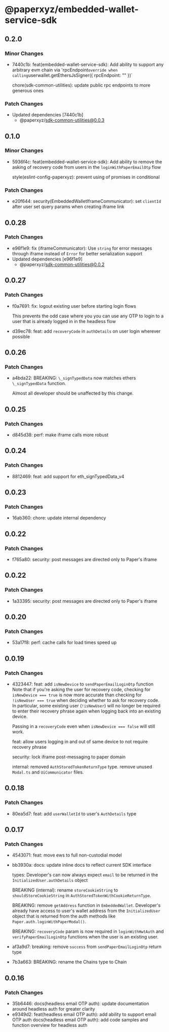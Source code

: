 # @paperxyz/embedded-wallet-service-sdk

## 0.2.0

### Minor Changes

- 7440c1b: feat(embedded-wallet-service-sdk): Add ability to support any arbitrary evm chain via 'rpcEndpoint`override when calling`userwallet.getEthersJsSigner({ rpcEndpoint: "" })`

  chore(sdk-common-utilities): update public rpc endpoints to more generous ones

### Patch Changes

- Updated dependencies [7440c1b]
  - @paperxyz/sdk-common-utilities@0.0.3

## 0.1.0

### Minor Changes

- 5936f4c: feat(embedded-wallet-service-sdk): Add ability to remove the asking of recovery code from users in the `loginWithPaperEmailOtp` flow

  style(eslint-config-paperxyz): prevent using of promises in conditional

### Patch Changes

- e20f644: security(EmbeddedWalletIframeCommunicator): set `clientId` after user set query params when creating iframe link

## 0.0.28

### Patch Changes

- e96f1e9: fix (iframeCommunicator): Use `string` for error messages through iframe instead of `Error` for better serialization support
- Updated dependencies [e96f1e9]
  - @paperxyz/sdk-common-utilities@0.0.2

## 0.0.27

### Patch Changes

- f0a7691: fix: logout existing user before starting login flows

  This prevents the odd case where you you can use any OTP to login to a user that is already logged in in the headless flow

- d39ec78: feat: add `recoveryCode` in `authDetails` on user login wherever possible

## 0.0.26

### Patch Changes

- a4bda22: BREAKING: `\_signTypedData` now matches ethers `\_signTypedData` function.

  Almost all developer should be unaffected by this change.

## 0.0.25

### Patch Changes

- d845d38: perf: make iframe calls more robust

## 0.0.24

### Patch Changes

- 8812469: feat: add support for eth_signTypedData_v4

## 0.0.23

### Patch Changes

- 16ab360: chore: update internal dependency

## 0.0.22

### Patch Changes

- f765a80: security: post messages are directed only to Paper's iframe

## 0.0.22

### Patch Changes

- 1a33395: security: post messages are directed only to Paper's iframe

## 0.0.20

### Patch Changes

- 53a17f8: perf: cache calls for load times speed up

## 0.0.19

### Patch Changes

- 4323447: feat: add `isNewDevice` to `sendPaperEmailLoginOtp` function
  Note that if you're asking the user for recovery code, checking for `isNewDevice === true` is now more accurate than checking for `!isNewUser === true` when deciding whether to ask for recovery code. In particular, some existing user (`!isNewUser`) will no longer be required to enter their recovery phrase again when logging back into an existing device.

  Passing in a `recoveryCode` even when `isNewDevice === false` will still work.

  feat: allow users logging in and out of same device to not require recovery phrase

  security: lock iframe post-messaging to paper domain

  internal: removed `AuthStoredTokenReturnType` type.
  remove unused `Modal.ts` and `UiCommunicator` files.

## 0.0.18

### Patch Changes

- 80ea5d7: feat: add `userWalletId` to user's `AuthDetails` type

## 0.0.17

### Patch Changes

- 4543071: feat: move ews to full non-custodial model
- bb3930a: docs: update inline docs to reflect current SDK interface

  types: Developer's can now always expect `email` to be returned in the `InitializedUser.authDetails` object

  BREAKING (internal): rename `storeCookieString` to `shouldStoreCookieString` in `AuthStoredTokenWithCookieReturnType`.

  BREAKING: remove `getAddress` function in `EmbeddedWallet`. Developer's already have access to user's wallet address from the `InitializedUser` object that is returned from the auth methods like `Paper.auth.loginWithPaperModal()`.

  BREAKING: `recoveryCode` param is now required in `loginWithHwtAuth` and `verifyPaperEmailLoginOtp` functions when the user is an existing user.

- af3a9d7: breaking: remove `success` from `sendPaperEmailLoginOtp` return type
- 7b3a663: BREAKING: rename the Chains type to Chain

## 0.0.16

### Patch Changes

- 35b6446: docs(headless email OTP auth): update documentation around headless auth for greater clarity
- e9349d2: feat(headless email OTP auth): add ability to support email OTP auth
  docs(headless email OTP auth): add code samples and function overview for headless auth
